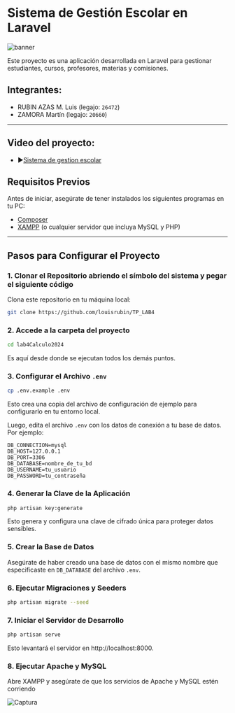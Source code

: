 # **Sistema de Gestión Escolar en Laravel**

![banner](https://github.com/user-attachments/assets/99aaaf56-729e-4620-b3b3-0a7e22f96121)

Este proyecto es una aplicación desarrollada en Laravel para gestionar estudiantes, cursos, profesores, materias y comisiones.

## Integrantes:
- RUBIN AZAS M. Luis (legajo: `26472`)
- ZAMORA Martín (legajo: `20660`)

---

## Video del proyecto:
- :arrow_forward:[Sistema de gestion escolar](https://youtu.be/8ZtZY7Cu8Sw)

## **Requisitos Previos**
Antes de iniciar, asegúrate de tener instalados los siguientes programas en tu PC:

- [Composer](https://getcomposer.org/)
- [XAMPP](https://www.apachefriends.org/index.html) (o cualquier servidor que incluya MySQL y PHP)

---

## **Pasos para Configurar el Proyecto**

### **1. Clonar el Repositorio abriendo el símbolo del sistema y pegar el siguiente código**
Clona este repositorio en tu máquina local:
```bash
git clone https://github.com/louisrubin/TP_LAB4
```
### **2. Accede a la carpeta del proyecto**
```bash
cd lab4Calculo2024
```
Es aquí desde donde se ejecutan todos los demás puntos.

### **3. Configurar el Archivo `.env`**
```bash
cp .env.example .env
```
Esto crea una copia del archivo de configuración de ejemplo para configurarlo en tu entorno local.

Luego, edita el archivo `.env` con los datos de conexión a tu base de datos. Por ejemplo:
```env
DB_CONNECTION=mysql
DB_HOST=127.0.0.1
DB_PORT=3306
DB_DATABASE=nombre_de_tu_bd
DB_USERNAME=tu_usuario
DB_PASSWORD=tu_contraseña
```

### **4. Generar la Clave de la Aplicación**
```bash
php artisan key:generate
```
Esto genera y configura una clave de cifrado única para proteger datos sensibles.

### **5. Crear la Base de Datos**
Asegúrate de haber creado una base de datos con el mismo nombre que especificaste en `DB_DATABASE` del archivo `.env`.

### **6. Ejecutar Migraciones y Seeders**
```bash
php artisan migrate --seed
```

### **7. Iniciar el Servidor de Desarrollo**
```bash
php artisan serve
```

Esto levantará el servidor en http://localhost:8000.

### **8. Ejecutar Apache y MySQL**
Abre XAMPP y asegúrate de que los servicios de Apache y MySQL estén corriendo

![Captura](https://github.com/user-attachments/assets/e073cded-74cc-45ce-a335-269b3c681b5c)
